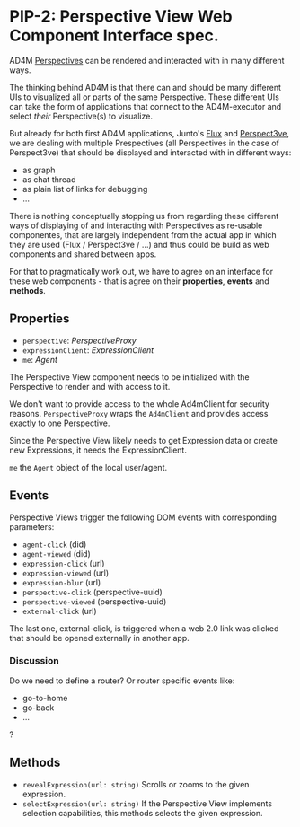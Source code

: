# PIP-2: Perspective View Web Component Interface spec.

AD4M [Perspectives](https://github.com/perspect3vism/ad4m/blob/main/src/perspectives/Perspective.ts) can be rendered and interacted with in many different ways.

The thinking behind AD4M is that there can and should be many different UIs to visualized all or parts of the same Perspective. These different UIs can take the form of applications that connect to the AD4M-executor and select *their* Perspective(s) to visualize.

But already for both first AD4M applications, Junto's [Flux](https://github.com/juntofoundation/flux) and [Perspect3ve](https://github.com/perspect3vism/perspect3ve), we are dealing with multiple Prespectives (all Perspectives in the case of Perspect3ve) that should be displayed and interacted with in different ways: 
 * as graph
 * as chat thread
 * as plain list of links for debugging
 * ...

There is nothing conceptually stopping us from regarding these different ways of displaying of and interacting with Perspectives as re-usable componentes, that are largely independent from the actual app in which they are used (Flux / Perspect3ve / ...) and thus could be build as web components and shared between apps.

For that to pragmatically work out, we have to agree on an interface for these web components - that is agree on their **properties**, **events** and **methods**.

## Properties

- `perspective`: *PerspectiveProxy*
- `expressionClient`: *ExpressionClient*
- `me`: *Agent*

The Perspective View component needs to be initialized with the Perspective to render and with access to it.

We don't want to provide access to the whole Ad4mClient for security reasons.
`PerspectiveProxy` wraps the `Ad4mClient` and provides access exactly to one Perspective.

Since the Perspective View likely needs to get Expression data or create new Expressions, it needs the ExpressionClient.

`me` the `Agent` object of the local user/agent.

## Events

Perspective Views trigger the following DOM events with corresponding parameters:

- `agent-click` (did)
- `agent-viewed` (did)
- `expression-click` (url)
- `expression-viewed` (url)
- `expression-blur` (url)
- `perspective-click` (perspective-uuid)
- `perspective-viewed` (perspective-uuid)
- `external-click` (url)
 
The last one, external-click, is triggered when a web 2.0 link was clicked that should be opened externally in another app.

### Discussion

Do we need to define a router? Or router specific events like:
- go-to-home
- go-back
- ...
  
?

## Methods

- `revealExpression(url: string)`
  Scrolls or zooms to the given expression.
- `selectExpression(url: string)`
  If the Perspective View implements selection capabilities, this methods selects the given expression.
  

